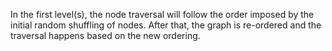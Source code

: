 In the first level(s), the node traversal will follow the order imposed by the initial random shuffling of nodes. 
After that, the graph is re-ordered and the traversal happens based on the new ordering.

